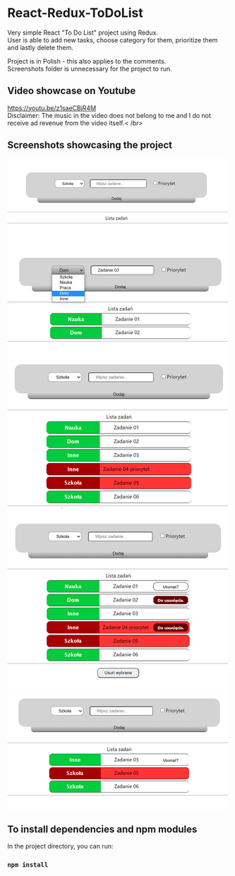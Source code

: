 # React-Redux-ToDoList
Very simple React "To Do List" project using Redux. </br>
User is able to add new tasks, choose category for them, prioritize them and lastly delete them.

Project is in Polish - this also applies to the comments. </br>
Screenshots folder is unnecessary for the project to run. </br>

## Video showcase on Youtube
https://youtu.be/z1saeCBjR4M </br>
Disclaimer: The music in the video does not belong to me and I do not receive ad revenue from the video itself.< /br>

## Screenshots showcasing the project

<img src="https://github.com/PiotrOtta/React-Redux-ToDoList/blob/main/screenshots/ToDoList_01.png">
<img src="https://github.com/PiotrOtta/React-Redux-ToDoList/blob/main/screenshots/ToDoList_02.png">
<img src="https://github.com/PiotrOtta/React-Redux-ToDoList/blob/main/screenshots/ToDoList_03.png">
<img src="https://github.com/PiotrOtta/React-Redux-ToDoList/blob/main/screenshots/ToDoList_04.png">
<img src="https://github.com/PiotrOtta/React-Redux-ToDoList/blob/main/screenshots/ToDoList_05.png">

## To install dependencies and npm modules

In the project directory, you can run:

### `npm install`
